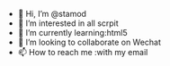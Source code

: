 - 👋 Hi, I’m @stamod
- 👀 I’m interested in all scrpit
- 🌱 I’m currently learning:html5
- 💞️ I’m looking to collaborate on Wechat
- 📫 How to reach me :with my email

<!---
stamod/stamod is a ✨ special ✨ repository because its `README.md` (this file) appears on your GitHub profile.
You can click the Preview link to take a look at your changes.
--->
